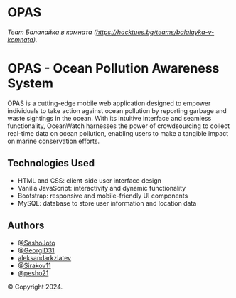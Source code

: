 # OPAS

*Team Балалайка в комната (https://hacktues.bg/teams/balalayka-v-komnata).*

# OPAS - Ocean Pollution Awareness System

OPAS is a cutting-edge mobile web application designed to empower individuals to take action against ocean pollution by reporting garbage and waste sightings in the ocean. With its intuitive interface and seamless functionality, OceanWatch harnesses the power of crowdsourcing to collect real-time data on ocean pollution, enabling users to make a tangible impact on marine conservation efforts.

## Technologies Used

- HTML and CSS: client-side user interface design
- Vanilla JavaScript: interactivity and dynamic functionality
- Bootstrap: responsive and mobile-friendly UI components
- MySQL: database to store user information and location data

## Authors

- [@SashoJoto](https://github.com/SashoJoto)
- [@GeorgiD31](https://github.com/GeorgiD31)
- [aleksandarkzlatev](https://github.com/aleksandarkzlatev)
- [@Sirakov11](https://github.com/Sirakov11)
- [@pesho21](https://github.com/pesho21)

© Copyright 2024. 
